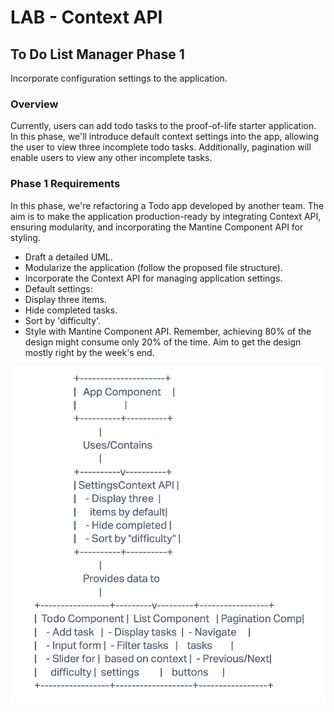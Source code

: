 # LAB - Context API

## To Do List Manager Phase 1

Incorporate configuration settings to the application.

### Overview

Currently, users can add todo tasks to the proof-of-life starter application. In this phase, we'll introduce default context settings into the app, allowing the user to view three incomplete todo tasks. Additionally, pagination will enable users to view any other incomplete tasks.

### Phase 1 Requirements

In this phase, we're refactoring a Todo app developed by another team. The aim is to make the application production-ready by integrating Context API, ensuring modularity, and incorporating the Mantine Component API for styling.

- Draft a detailed UML.
- Modularize the application (follow the proposed file structure).
- Incorporate the Context API for managing application settings.
- Default settings:
- Display three items.
- Hide completed tasks.
- Sort by 'difficulty'.
- Style with Mantine Component API. Remember, achieving 80% of the design might consume only 20% of the time. Aim to get the design mostly right by the week's end.

![UML](uml.png)
